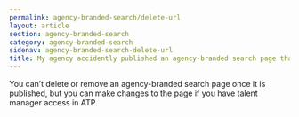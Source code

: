 ```yaml
---
permalink: agency-branded-search/delete-url
layout: article
section: agency-branded-search
category: agency-branded-search
sidenav: agency-branded-search-delete-url
title: My agency accidently published an agency-branded search page that we don’t need. Can I delete or remove the URL??
---
```

You can’t delete or remove an agency-branded search page once it is published, but you can make changes to the page if you have talent manager access in ATP. 
